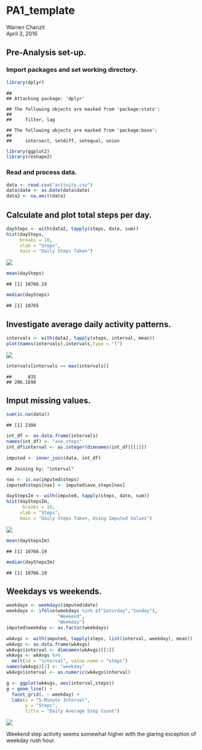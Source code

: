 # PA1_template
Warren Chanzit  
April 3, 2016  

## Pre-Analysis set-up.
### Import packages and set working directory.

```r
library(dplyr)
```

```
## 
## Attaching package: 'dplyr'
```

```
## The following objects are masked from 'package:stats':
## 
##     filter, lag
```

```
## The following objects are masked from 'package:base':
## 
##     intersect, setdiff, setequal, union
```

```r
library(ggplot2)
library(reshape2)
```

### Read and process data.

```r
data <- read.csv("activity.csv")
data$date <- as.Date(data$date)
data2 <- na.omit(data)
```

## Calculate and plot total steps per day.

```r
daySteps <- with(data2, tapply(steps, date, sum))
hist(daySteps,
     breaks = 10,
     xlab = "Steps",
     main = "Daily Steps Taken")
```

![](PA1_template_files/figure-html/unnamed-chunk-3-1.png)


```r
mean(daySteps)
```

```
## [1] 10766.19
```

```r
median(daySteps)
```

```
## [1] 10765
```

## Investigate average daily activity patterns.

```r
intervals <- with(data2, tapply(steps, interval, mean))
plot(names(intervals),intervals,type = "l")
```

![](PA1_template_files/figure-html/unnamed-chunk-5-1.png)

```r
intervals[intervals == max(intervals)]
```

```
##      835 
## 206.1698
```

## Imput missing values.

```r
sum(is.na(data))
```

```
## [1] 2304
```


```r
int_df <- as.data.frame(intervals)
names(int_df) <- "ave_steps"
int_df$interval <- as.integer(dimnames(int_df)[[1]])

imputed <- inner_join(data, int_df)
```

```
## Joining by: "interval"
```

```r
nas <- is.na(imputed$steps)
imputed$steps[nas] <- imputed$ave_steps[nas]

dayStepsIm <- with(imputed, tapply(steps, date, sum))
hist(dayStepsIm,
      breaks = 10,
     xlab = "Steps",
     main = "Daily Steps Taken, Using Imputed Values")
```

![](PA1_template_files/figure-html/unnamed-chunk-7-1.png)


```r
mean(dayStepsIm)
```

```
## [1] 10766.19
```

```r
median(dayStepsIm)
```

```
## [1] 10766.19
```

## Weekdays vs weekends.

```r
weekdays <- weekdays(imputed$date)
weekdays <- ifelse(weekdays %in% c("Saturday","Sunday"),
                   "Weekend",
                   "Weekday")
imputed$weekday <- as.factor(weekdays)

wkAvgs <- with(imputed, tapply(steps, list(interval, weekday), mean))
wkAvgs <- as.data.frame(wkAvgs)
wkAvgs$interval <- dimnames(wkAvgs)[[1]]
wkAvgs <- wkAvgs %>%
  melt(id = "interval", value.name = "steps")
names(wkAvgs)[2] <- "weekday"
wkAvgs$interval <- as.numeric(wkAvgs$interval)
```


```r
g <- ggplot(wkAvgs, aes(interval,steps))
g + geom_line() +
  facet_grid(. ~ weekday) +
  labs(x = "5-Minute Interval",
       y = "Steps",
       title = "Daily Average Step Count")
```

![](PA1_template_files/figure-html/unnamed-chunk-10-1.png)

Weekend step activity seems somewhat higher with the glaring exception of weekday rush hour.


